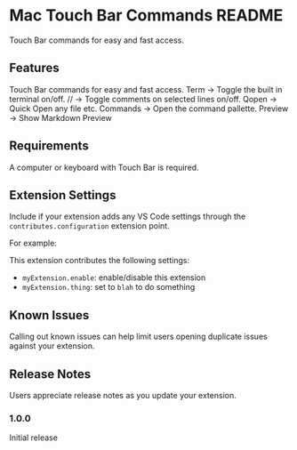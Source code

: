 # Mac Touch Bar Commands README

Touch Bar commands for easy and fast access.

## Features

Touch Bar commands for easy and fast access. 
Term -> Toggle the built in terminal on/off.
// -> Toggle comments on selected lines on/off.
Qopen -> Quick Open any file etc.
Commands -> Open the command pallette.
Preview -> Show Markdown Preview

## Requirements

A computer or keyboard with Touch Bar is required.

## Extension Settings

Include if your extension adds any VS Code settings through the `contributes.configuration` extension point.

For example:

This extension contributes the following settings:

* `myExtension.enable`: enable/disable this extension
* `myExtension.thing`: set to `blah` to do something

## Known Issues

Calling out known issues can help limit users opening duplicate issues against your extension.

## Release Notes

Users appreciate release notes as you update your extension.

### 1.0.0

Initial release
